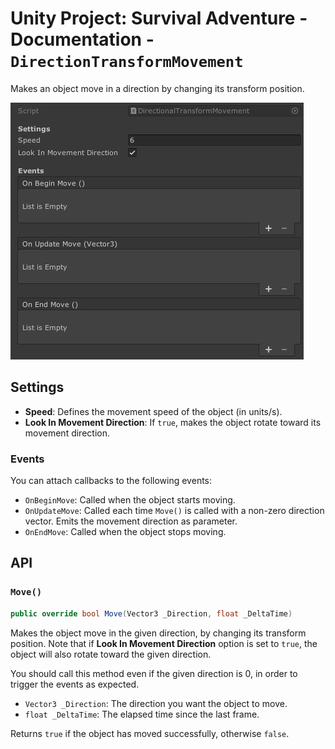 # Unity Project: Survival Adventure - Documentation - `DirectionTransformMovement`

Makes an object move in a direction by changing its transform position.

![`Directional Transform Movement` component inspector preview](./Images/directional-transform-movement-inspector.jpg)

## Settings

- **Speed**: Defines the movement speed of the object (in units/s).
- **Look In Movement Direction**: If `true`, makes the object rotate toward its movement direction.

### Events

You can attach callbacks to the following events:

- `OnBeginMove`: Called when the object starts moving.
- `OnUpdateMove`: Called each time `Move()` is called with a non-zero direction vector. Emits the movement direction as parameter.
- `OnEndMove`: Called when the object stops moving.

## API

### `Move()`

```cs
public override bool Move(Vector3 _Direction, float _DeltaTime)
```

Makes the object move in the given direction, by changing its transform position. Note that if **Look In Movement Direction** option is set to `true`, the object will also rotate toward the given direction.

You should call this method even if the given direction is 0, in order to trigger the events as expected.

* `Vector3 _Direction`: The direction you want the object to move.
* `float _DeltaTime`: The elapsed time since the last frame.

Returns `true` if the object has moved successfully, otherwise `false`.
